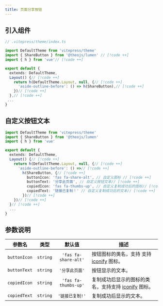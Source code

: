 ```yaml
---
title: 页面分享按钮
---
```


## 引入组件

```ts
// .vitepress/theme/index.ts

import DefaultTheme from 'vitepress/theme'
import { ShareButton } from '@theojs/lumen' // [!code ++]
import { h } from 'vue'// [!code ++]

export default {
  extends: DefaultTheme,
  Layout() {// [!code ++]
    return h(DefaultTheme.Layout, null, {// [!code ++]
      'aside-outline-before': () => h(ShareButton),// [!code ++]
    })// [!code ++]
  },// [!code ++]
 ...
}
```

## 自定义按钮文本

```ts
import DefaultTheme from 'vitepress/theme'
import { ShareButton } from '@theojs/lumen'
import { h } from 'vue'

export default {
  extends: DefaultTheme,
  Layout() {// [!code ++]
    return h(DefaultTheme.Layout, null, {// [!code ++]
      'aside-outline-before': () =>// [!code ++]
        h(ShareButton, {// [!code ++]
          buttonIcon: 'fas fa-share-alt', // 自定义图标 // [!code ++]
          buttonText: '分享此页面', // 自定义按钮文本// [!code ++]
          copiedIcon: 'fas fa-thumbs-up', // 自定义复制成功后的图标// [!code ++]
          copiedText: '链接已复制！' // 自定义复制成功后的文本// [!code ++]
        })// [!code ++]
    })// [!code ++]
  }// [!code ++]
  ...
}
```

## 参数说明

|    参数名    |   类型   |        默认值        | 描述                                                                                     |
| :----------: | :------: | :------------------: | ---------------------------------------------------------------------------------------- |
| `buttonIcon` | `string` | `'fas fa-share-alt'` | 按钮图标的类名，支持 支持 [iconify](https://icon-sets.iconify.design/) 图标。            |
| `buttonText` | `string` |    `'分享此页面'`    | 按钮显示的文本。                                                                         |
| `copiedIcon` | `string` | `'fas fa-thumbs-up'` | 复制成功后显示的图标的类名，支持支持 [iconify](https://icon-sets.iconify.design/) 图标。 |
| `copiedText` | `string` |   `'链接已复制!'`    | 复制成功后显示的文本。                                                                   |
